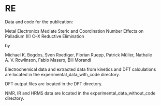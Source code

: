 # RE

Data and code for the publication:

Metal Electronics Mediate Steric and Coordination Number Effects on Palladium (II) C–X Reductive Elimination

by

Michael K. Bogdos, Sven Roediger, Florian Ruepp, Patrick Müller, Nathalie A. V. Rowlinson, Fabio Masero, Bill Morandi

Electrochemical data and extracted data from kinetics and DFT calculations are located in the experimental_data_with_code directory.

DFT output files are located in the DFT directory.

NMR, IR and HRMS data are located in the experimental_data_without_code directory.
